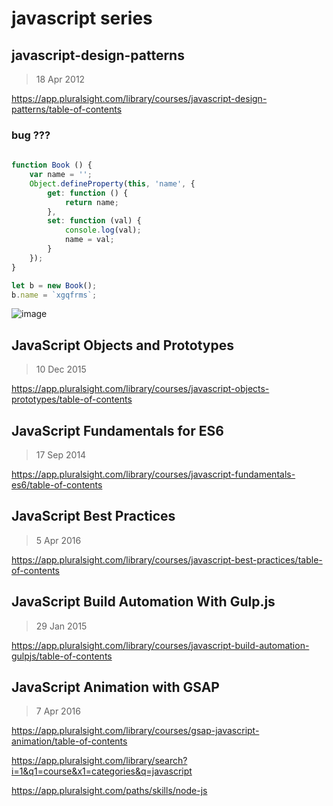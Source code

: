 # javascript series


## javascript-design-patterns

> 18 Apr 2012

https://app.pluralsight.com/library/courses/javascript-design-patterns/table-of-contents

### bug ???

```js
    
function Book () {
    var name = '';
    Object.defineProperty(this, 'name', {
        get: function () {
            return name;
        },
        set: function (val) {
            console.log(val);
            name = val;
        }
    });
}

let b = new Book();
b.name = `xgqfrms`;


```

![image](https://user-images.githubusercontent.com/18028768/32324362-18e98e24-c006-11e7-8b38-e19a8d03e679.png)



## JavaScript Objects and Prototypes

> 10 Dec 2015


https://app.pluralsight.com/library/courses/javascript-objects-prototypes/table-of-contents


## JavaScript Fundamentals for ES6

> 17 Sep 2014

https://app.pluralsight.com/library/courses/javascript-fundamentals-es6/table-of-contents




## JavaScript Best Practices

> 5 Apr 2016

https://app.pluralsight.com/library/courses/javascript-best-practices/table-of-contents




## JavaScript Build Automation With Gulp.js


> 29 Jan 2015


https://app.pluralsight.com/library/courses/javascript-build-automation-gulpjs/table-of-contents


## JavaScript Animation with GSAP

> 7 Apr 2016

https://app.pluralsight.com/library/courses/gsap-javascript-animation/table-of-contents







https://app.pluralsight.com/library/search?i=1&q1=course&x1=categories&q=javascript

https://app.pluralsight.com/paths/skills/node-js








